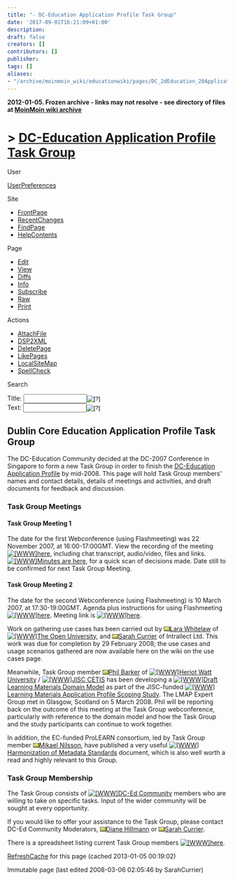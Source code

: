 ```yaml
---
title: "- DC-Education Application Profile Task Group"
date: '2017-09-01T16:21:09+01:00'
description: 
draft: false
creators: []
contributors: []
publisher: 
tags: []
aliases:
- "/archive/moinmoin_wiki/educationwiki/pages/DC_2dEducation_20Application_20Profile_20Task_20Group.html"
---
```


**2012-01-05. Frozen archive - links may not resolve - see directory of files at [MoinMoin wiki archive](/moinmoin-wiki-archive/)**

# > [DC-Education Application Profile Task Group](http://dublincore.org/educationwiki/DC_2dEducation_20Application_20Profile_20Task_20Group?action=fullsearch&value=DC-Education+Application+Profile+Task+Group&literal=1&case=1&context=40 "Click here to do a full-text search for this title")

User

 [UserPreferences](http://dublincore.org/educationwiki/UserPreferences)
  

Site

- [FrontPage](http://dublincore.org/educationwiki/FrontPage)
- [RecentChanges](http://dublincore.org/educationwiki/RecentChanges)
- [FindPage](http://dublincore.org/educationwiki/FindPage)
- [HelpContents](http://dublincore.org/educationwiki/HelpContents)

Page

- [Edit](http://dublincore.org/educationwiki/DC_2dEducation_20Application_20Profile_20Task_20Group?action=edit "Edit")
- [View](http://dublincore.org/educationwiki/DC_2dEducation_20Application_20Profile_20Task_20Group "View")
- [Diffs](http://dublincore.org/educationwiki/DC_2dEducation_20Application_20Profile_20Task_20Group?action=diff "Diffs")
- [Info](http://dublincore.org/educationwiki/DC_2dEducation_20Application_20Profile_20Task_20Group?action=info "Info")
- [Subscribe](http://dublincore.org/educationwiki/DC_2dEducation_20Application_20Profile_20Task_20Group?action=subscribe "Subscribe")
- [Raw](http://dublincore.org/educationwiki/DC_2dEducation_20Application_20Profile_20Task_20Group?action=raw "Raw")
- [Print](http://dublincore.org/educationwiki/DC_2dEducation_20Application_20Profile_20Task_20Group?action=print "Print")

Actions

- [AttachFile](http://dublincore.org/educationwiki/DC_2dEducation_20Application_20Profile_20Task_20Group?action=AttachFile)
- [DSP2XML](http://dublincore.org/educationwiki/DC_2dEducation_20Application_20Profile_20Task_20Group?action=DSP2XML)
- [DeletePage](http://dublincore.org/educationwiki/DC_2dEducation_20Application_20Profile_20Task_20Group?action=DeletePage)
- [LikePages](http://dublincore.org/educationwiki/DC_2dEducation_20Application_20Profile_20Task_20Group?action=LikePages)
- [LocalSiteMap](http://dublincore.org/educationwiki/DC_2dEducation_20Application_20Profile_20Task_20Group?action=LocalSiteMap)
- [SpellCheck](http://dublincore.org/educationwiki/DC_2dEducation_20Application_20Profile_20Task_20Group?action=SpellCheck)

Search

<form method="POST" action="/educationwiki/DC_2dEducation_20Application_20Profile_20Task_20Group">
<p>
<input name="action" value="inlinesearch" type="hidden">
<input name="context" value="40" type="hidden">
Title: <input name="text_title" size="15" maxlength="50" type="text"><input src="DC_2dEducation_20Application_20Profile_20Task_20Group_files/moin-search.png" name="button_title" alt="[?]" type="image"><br>Text: <input name="text_full" size="15" maxlength="50" type="text"><input src="DC_2dEducation_20Application_20Profile_20Task_20Group_files/moin-search.png" name="button_full" alt="[?]" type="image">
</p>
</form>

## Dublin Core Education Application Profile Task Group

The DC-Education Community decided at the DC-2007 Conference in Singapore to form a new Task Group in order to finish the [DC-Education Application Profile](http://dublincore.org/educationwiki/DC_2dEducation_20Application_20Profile) by mid-2008. This page will hold Task Group members' names and contact details, details of meetings and activities, and draft documents for feedback and discussion.

### Task Group Meetings

#### Task Group Meeting 1

The date for the first Webconference (using Flashmeeting) was 22 November 2007, at 16:00-17:00GMT. View the recording of the meeting [<img src="DC_2dEducation_20Application_20Profile_20Task_20Group_files/moin-www.png" alt="[WWW]" height="11" width="11">here](http://flashmeeting.open.ac.uk/fm/db41df-10527), including chat transcript, audio/video, files and links. [<img src="DC_2dEducation_20Application_20Profile_20Task_20Group_files/moin-www.png" alt="[WWW]" height="11" width="11">Minutes are here](http://docs.google.com/Doc?id=dhbqfq9m_34fpckt7), for a quick scan of decisions made. Date still to be confirmed for next Task Group Meeting.

#### Task Group Meeting 2

The date for the second Webconference (using Flashmeeting) is 10 March 2007, at 17:30-19:00GMT. Agenda plus instructions for using Flashmeeting [<img src="DC_2dEducation_20Application_20Profile_20Task_20Group_files/moin-www.png" alt="[WWW]" height="11" width="11">here](http://docs.google.com/Doc?id=dhbqfq9m_42cbtbtkfq). Meeting link is [<img src="DC_2dEducation_20Application_20Profile_20Task_20Group_files/moin-www.png" alt="[WWW]" height="11" width="11">here](http://flashmeeting.open.ac.uk/fm/ffd545-12301).

Work on gathering use cases has been carried out by [<img src="DC_2dEducation_20Application_20Profile_20Task_20Group_files/moin-email.png" alt="[MAILTO]" height="10" width="14">Lara Whitelaw](mailto:L.Whitelaw@open.ac.uk) of [<img src="DC_2dEducation_20Application_20Profile_20Task_20Group_files/moin-www.png" alt="[WWW]" height="11" width="11">The Open University](http://www.open.ac.uk/), and [<img src="DC_2dEducation_20Application_20Profile_20Task_20Group_files/moin-email.png" alt="[MAILTO]" height="10" width="14">Sarah Currier](mailto:s.currier@intrallect.com) of Intrallect Ltd. This work was due for completion by 29 February 2008; the use cases and usage scenarios gathered are now available here on the wiki on the use cases page.

Meanwhile, Task Group member [<img src="DC_2dEducation_20Application_20Profile_20Task_20Group_files/moin-email.png" alt="[MAILTO]" height="10" width="14">Phil Barker](mailto:philb@ICBL.HW.AC.UK) of [<img src="DC_2dEducation_20Application_20Profile_20Task_20Group_files/moin-www.png" alt="[WWW]" height="11" width="11">Heriot Watt University](http://www.hw.ac.uk/) / [<img src="DC_2dEducation_20Application_20Profile_20Task_20Group_files/moin-www.png" alt="[WWW]" height="11" width="11">JISC CETIS](http://jisc.cetis.ac.uk/domain/metadata) has been developing a [<img src="DC_2dEducation_20Application_20Profile_20Task_20Group_files/moin-www.png" alt="[WWW]" height="11" width="11">Draft Learning Materials Domain Model](http://blogs.cetis.ac.uk/philb/2008/01/29/lmap-update/) as part of the JISC-funded [<img src="DC_2dEducation_20Application_20Profile_20Task_20Group_files/moin-www.png" alt="[WWW]" height="11" width="11">Learning Materials Application Profile Scoping Study](http://www.icbl.hw.ac.uk/lmap/). The LMAP Expert Group met in Glasgow, Scotland on 5 March 2008. Phil will be reporting back on the outcome of this meeting at the Task Group webconference, particularly with reference to the domain model and how the Task Group and the study participants can continue to work together.

In addition, the EC-funded ProLEARN consortium, led by Task Group member [<img src="DC_2dEducation_20Application_20Profile_20Task_20Group_files/moin-email.png" alt="[MAILTO]" height="10" width="14">Mikael Nilsson](mailto:mikael@nilsson.name), have published a very useful [<img src="DC_2dEducation_20Application_20Profile_20Task_20Group_files/moin-www.png" alt="[WWW]" height="11" width="11">Harmonization of Metadata Standards](http://ariadne.cs.kuleuven.be/lomi/images/5/52/D4.7-prolearn.pdf) document, which is also well worth a read and highly relevant to this Group.

### Task Group Membership
The Task Group consists of [<img src="DC_2dEducation_20Application_20Profile_20Task_20Group_files/moin-www.png" alt="[WWW]" height="11" width="11">DC-Ed Community](http://www.jiscmail.ac.uk/lists/DC-EDUCATION.html) members who are willing to take on specific tasks. Input of the wider community will be sought at every opportunity. 

If you would like to offer your assistance to the Task Group, please contact DC-Ed Community Moderators, [<img src="DC_2dEducation_20Application_20Profile_20Task_20Group_files/moin-email.png" alt="[MAILTO]" height="10" width="14">Diane Hillmann](mailto:dih1@cornell.edu) or [<img src="DC_2dEducation_20Application_20Profile_20Task_20Group_files/moin-email.png" alt="[MAILTO]" height="10" width="14">Sarah Currier](mailto:s.currier@intrallect.com).

There is a spreadsheet listing current Task Group members [<img src="DC_2dEducation_20Application_20Profile_20Task_20Group_files/moin-www.png" alt="[WWW]" height="11" width="11">here](http://spreadsheets.google.com/pub?key=psyveXU_Ojq55Op5osNFOAQ).

 [RefreshCache](http://dublincore.org/educationwiki/DC_2dEducation_20Application_20Profile_20Task_20Group?action=refresh&arena=Page.py&key=DC_2dEducation_20Application_20Profile_20Task_20Group.text_html) for this page (cached 2013-01-05 00:19:02)  

Immutable page (last edited 2008-03-06 02:05:46 by SarahCurrier)

